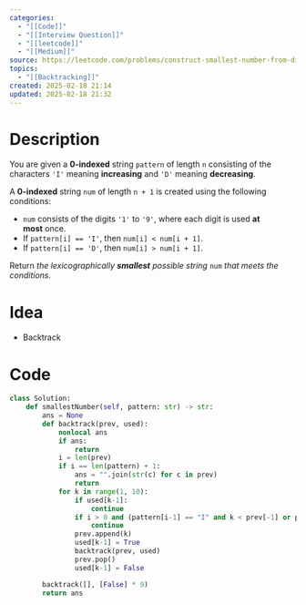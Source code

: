 ```yaml
---
categories:
  - "[[Code]]"
  - "[[Interview Question]]"
  - "[[leetcode]]"
  - "[[Medium]]"
source: https://leetcode.com/problems/construct-smallest-number-from-di-string
topics:
  - "[[Backtracking]]"
created: 2025-02-18 21:14
updated: 2025-02-18 21:32
---
```

# Description
You are given a **0-indexed** string `pattern` of length `n` consisting of the characters `'I'` meaning **increasing** and `'D'` meaning **decreasing**.

A **0-indexed** string `num` of length `n + 1` is created using the following conditions:

- `num` consists of the digits `'1'` to `'9'`, where each digit is used **at most** once.
- If `pattern[i] == 'I'`, then `num[i] < num[i + 1]`.
- If `pattern[i] == 'D'`, then `num[i] > num[i + 1]`.

Return _the lexicographically **smallest** possible string_ `num` _that meets the conditions._
# Idea 
- Backtrack

# Code
```python
class Solution:
    def smallestNumber(self, pattern: str) -> str:
        ans = None
        def backtrack(prev, used):
            nonlocal ans
            if ans:
                return
            i = len(prev)
            if i == len(pattern) + 1:
                ans = "".join(str(c) for c in prev)
                return
            for k in range(1, 10):
                if used[k-1]:
                    continue
                if i > 0 and (pattern[i-1] == "I" and k < prev[-1] or pattern[i-1] == "D" and k > prev[-1]):
                    continue
                prev.append(k)
                used[k-1] = True  
                backtrack(prev, used)
                prev.pop()
                used[k-1] = False

        backtrack([], [False] * 9)
        return ans
            
```
